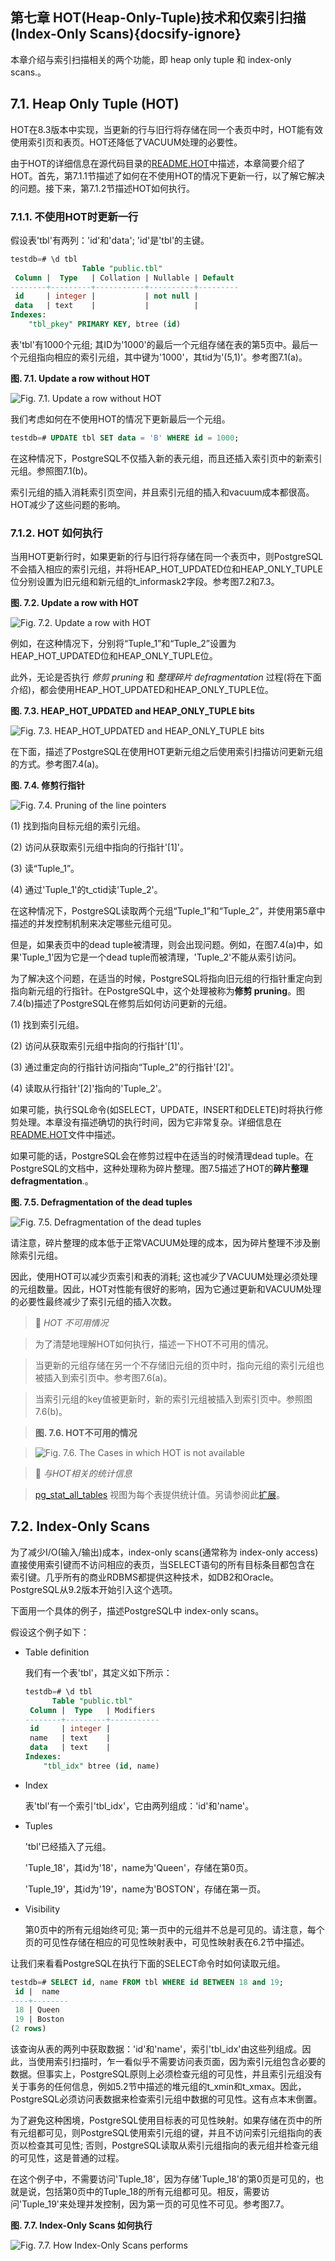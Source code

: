 ## 第七章 HOT(Heap-Only-Tuple)技术和仅索引扫描(Index-Only Scans){docsify-ignore} 

本章介绍与索引扫描相关的两个功能，即 heap only tuple 和 index-only scans.。

## 7.1. Heap Only Tuple (HOT)

HOT在8.3版本中实现，当更新的行与旧行将存储在同一个表页中时，HOT能有效使用索引页和表页。HOT还降低了VACUUM处理的必要性。

由于HOT的详细信息在源代码目录的[README.HOT](https://github.com/postgres/postgres/blob/master/src/backend/access/heap/README.HOT)中描述，本章简要介绍了HOT。首先，第7.1.1节描述了如何在不使用HOT的情况下更新一行，以了解它解决的问题。接下来，第7.1.2节描述HOT如何执行。

### 7.1.1. 不使用HOT时更新一行

假设表'tbl'有两列：'id'和'data'; 'id'是'tbl'的主键。

```sql
testdb=# \d tbl
                Table "public.tbl"
 Column |  Type   | Collation | Nullable | Default 
--------+---------+-----------+----------+---------
 id     | integer |           | not null | 
 data   | text    |           |          | 
Indexes:
    "tbl_pkey" PRIMARY KEY, btree (id)
```

表'tbl'有1000个元组; 其ID为'1000'的最后一个元组存储在表的第5页中。最后一个元组指向相应的索引元组，其中键为'1000'，其tid为'(5,1)'。参考图7.1(a)。

**图. 7.1. Update a row without HOT**

![Fig. 7.1. Update a row without HOT](https://github.com/yonj1e/The-Internals-of-PostgreSQL/blob/master/imgs/ch7/fig-7-01.png?raw=true)

我们考虑如何在不使用HOT的情况下更新最后一个元组。

```sql
testdb=# UPDATE tbl SET data = 'B' WHERE id = 1000;
```

在这种情况下，PostgreSQL不仅插入新的表元组，而且还插入索引页中的新索引元组。参照图7.1(b)。

索引元组的插入消耗索引页空间，并且索引元组的插入和vacuum成本都很高。HOT减少了这些问题的影响。

### 7.1.2. HOT 如何执行

当用HOT更新行时，如果更新的行与旧行将存储在同一个表页中，则PostgreSQL不会插入相应的索引元组，并将HEAP_HOT_UPDATED位和HEAP_ONLY_TUPLE位分别设置为旧元组和新元组的t_informask2字段。参考图7.2和7.3。

**图. 7.2. Update a row with HOT**

![Fig. 7.2. Update a row with HOT](https://github.com/yonj1e/The-Internals-of-PostgreSQL/blob/master/imgs/ch7/fig-7-02.png?raw=true)

例如，在这种情况下，分别将“Tuple_1”和“Tuple_2”设置为HEAP_HOT_UPDATED位和HEAP_ONLY_TUPLE位。

此外，无论是否执行 *修剪 pruning* 和 *整理碎片 defragmentation* 过程(将在下面介绍)，都会使用HEAP_HOT_UPDATED和HEAP_ONLY_TUPLE位。

**图. 7.3. HEAP_HOT_UPDATED and HEAP_ONLY_TUPLE bits**

![Fig. 7.3. HEAP_HOT_UPDATED and HEAP_ONLY_TUPLE bits](https://github.com/yonj1e/The-Internals-of-PostgreSQL/blob/master/imgs/ch7/fig-7-03.png?raw=true)

在下面，描述了PostgreSQL在使用HOT更新元组之后使用索引扫描访问更新元组的方式。参考图7.4(a)。

**图. 7.4. 修剪行指针**

![Fig. 7.4. Pruning of the line pointers](https://github.com/yonj1e/The-Internals-of-PostgreSQL/blob/master/imgs/ch7/fig-7-04.png?raw=true)

(1) 找到指向目标元组的索引元组。

(2) 访问从获取索引元组中指向的行指针'[1]'。

(3) 读“Tuple_1”。

(4) 通过'Tuple_1'的t_ctid读'Tuple_2'。

在这种情况下，PostgreSQL读取两个元组“Tuple_1”和“Tuple_2”，并使用第5章中描述的并发控制机制来决定哪些元组可见。

但是，如果表页中的dead tuple被清理，则会出现问题。例如，在图7.4(a)中，如果'Tuple_1'因为它是一个dead tuple而被清理，'Tuple_2'不能从索引访问。

为了解决这个问题，在适当的时候，PostgreSQL将指向旧元组的行指针重定向到指向新元组的行指针。在PostgreSQL中，这个处理被称为**修剪 pruning**。图7.4(b)描述了PostgreSQL在修剪后如何访问更新的元组。

(1) 找到索引元组。

(2) 访问从获取索引元组中指向的行指针'[1]'。

(3) 通过重定向的行指针访问指向“Tuple_2”的行指针'[2]'。

(4) 读取从行指针'[2]'指向的'Tuple_2'。

如果可能，执行SQL命令(如SELECT，UPDATE，INSERT和DELETE)时将执行修剪处理。本章没有描述确切的执行时间，因为它非常复杂。详细信息在[README.HOT](https://github.com/postgres/postgres/blob/master/src/backend/access/heap/README.HOT)文件中描述。

如果可能的话，PostgreSQL会在修剪过程中在适当的时候清理dead tuple。在PostgreSQL的文档中，这种处理称为碎片整理。图7.5描述了HOT的**碎片整理 defragmentation**.。

**图. 7.5. Defragmentation of the dead tuples**

![Fig. 7.5. Defragmentation of the dead tuples](https://github.com/yonj1e/The-Internals-of-PostgreSQL/blob/master/imgs/ch7/fig-7-05.png?raw=true)

请注意，碎片整理的成本低于正常VACUUM处理的成本，因为碎片整理不涉及删除索引元组。

因此，使用HOT可以减少页索引和表的消耗; 这也减少了VACUUM处理必须处理的元组数量。因此，HOT对性能有很好的影响，因为它通过更新和VACUUM处理的必要性最终减少了索引元组的插入次数。

 

> :pushpin: *HOT 不可用情况*

> 为了清楚地理解HOT如何执行，描述一下HOT不可用的情况。

> 当更新的元组存储在另一个不存储旧元组的页中时，指向元组的索引元组也被插入到索引页中。参考图7.6(a)。

> 当索引元组的key值被更新时，新的索引元组被插入到索引页中。参照图7.6(b)。

> **图. 7.6. HOT不可用的情况**

> ![Fig. 7.6. The Cases in which HOT is not available](https://github.com/yonj1e/The-Internals-of-PostgreSQL/blob/master/imgs/ch7/fig-7-06.png?raw=true)

 

> :pushpin: *与HOT相关的统计信息*

> [pg_stat_all_tables](https://www.postgresql.org/docs/current/static/monitoring-stats.html#PG-STAT-ALL-TABLES-VIEW) 视图为每个表提供统计值。另请参阅此[扩展](https://github.com/s-hironobu/pg_stats)。

 

## 7.2. Index-Only Scans

为了减少I/O(输入/输出)成本，index-only scans(通常称为 index-only access)直接使用索引键而不访问相应的表页，当SELECT语句的所有目标条目都包含在 索引键。几乎所有的商业RDBMS都提供这种技术，如DB2和Oracle。PostgreSQL从9.2版本开始引入这个选项。

下面用一个具体的例子，描述PostgreSQL中 index-only scans。

假设这个例子如下：

- Table definition

  我们有一个表'tbl'，其定义如下所示：

  ```sql
  testdb=# \d tbl
        Table "public.tbl"
   Column |  Type   | Modifiers 
  --------+---------+-----------
   id     | integer | 
   name   | text    | 
   data   | text    | 
  Indexes:
      "tbl_idx" btree (id, name)
  ```

- Index

  表'tbl'有一个索引'tbl_idx'，它由两列组成：'id'和'name'。

- Tuples

  'tbl'已经插入了元组。

  'Tuple_18'，其id为'18'，name为'Queen'，存储在第0页。

  'Tuple_19'，其id为'19'，name为'BOSTON'，存储在第一页。

- Visibility

  第0页中的所有元组始终可见; 第一页中的元组并不总是可见的。请注意，每个页的可见性存储在相应的可见性映射表中，可见性映射表在6.2节中描述。

让我们来看看PostgreSQL在执行下面的SELECT命令时如何读取元组。

```sql
testdb=# SELECT id, name FROM tbl WHERE id BETWEEN 18 and 19;
 id |  name   
----+--------
 18 | Queen
 19 | Boston
(2 rows)
```

该查询从表的两列中获取数据：'id'和'name'，索引'tbl_idx'由这些列组成。因此，当使用索引扫描时，乍一看似乎不需要访问表页面，因为索引元组包含必要的数据。但事实上，PostgreSQL原则上必须检查元组的可见性，并且索引元组没有关于事务的任何信息，例如5.2节中描述的堆元组的t_xmin和t_xmax。因此，PostgreSQL必须访问表数据来检查索引元组中数据的可见性。这有点本末倒置。

为了避免这种困境，PostgreSQL使用目标表的可见性映射。如果存储在页中的所有元组都可见，则PostgreSQL使用索引元组的键，并且不访问索引元组指向的表页以检查其可见性; 否则，PostgreSQL读取从索引元组指向的表元组并检查元组的可见性，这是普通的过程。

在这个例子中，不需要访问'Tuple_18'，因为存储'Tuple_18'的第0页是可见的，也就是说，包括第0页中的Tuple_18的所有元组都可见。相反，需要访问'Tuple_19'来处理并发控制，因为第一页的可见性不可见。参考图7.7。

**图. 7.7. Index-Only Scans 如何执行**

![Fig. 7.7. How Index-Only Scans performs](https://github.com/yonj1e/The-Internals-of-PostgreSQL/blob/master/imgs/ch7/fig-7-07.png?raw=true)